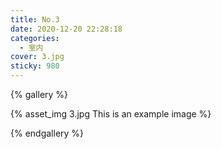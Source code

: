 ```yaml
---
title: No.3
date: 2020-12-20 22:28:18
categories:
  - 室内
cover: 3.jpg
sticky: 980
---
```

{% gallery %}

{% asset_img 3.jpg This is an example image %}

{% endgallery %}